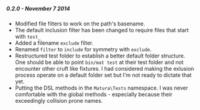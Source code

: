 ##### 0.2.0 - November 7 2014

 * Modified file filters to work on the path's basename.
 * The default inclusion filter has been changed to require files that start with
   `test_`
 * Added a filename `exclude` filter.
 * Renamed `filter` to `include` for symmetry with `exclude`.
 * Restructured test folder to establish a better default folder structure.
   One should be able to point `bin/mat test` at their test folder and not
   encounter other cruft like fixtures. I had considered making the exlusion
   process operate on a default folder set but I'm not ready to dictate that yet.
 * Putting the DSL methods in the `Matura\Tests` namespace. I was never comfortable
   with the global methods - especially because their exceedingly collision prone
   names.
